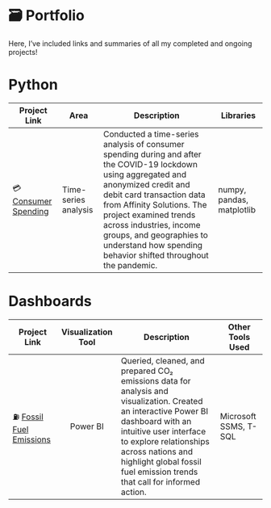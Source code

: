 # 🗃 Portfolio

Here, I’ve included links and summaries of all my completed and ongoing projects!

# Python
| Project Link | Area | Description | Libraries |
|---|---|---|---|
| 💳 [Consumer Spending](https://github.com/huymh/Consumer-Spending-Project)| Time-series analysis | Conducted a time-series analysis of consumer spending during and after the COVID-19 lockdown using aggregated and anonymized credit and debit card transaction data from Affinity Solutions. The project examined trends across industries, income groups, and geographies to understand how spending behavior shifted throughout the pandemic. | numpy, pandas, matplotlib |

# Dashboards
| Project Link | Visualization Tool | Description | Other Tools Used |
|---|:---:|---|---|
| ⛽ [Fossil Fuel Emissions](https://github.com/huymh/CO2-Project) | Power BI | Queried, cleaned, and prepared CO₂ emissions data for analysis and visualization. Created an interactive Power BI dashboard with an intuitive user interface to explore relationships across nations and highlight global fossil fuel emission trends that call for informed action. | Microsoft SSMS, T-SQL|
